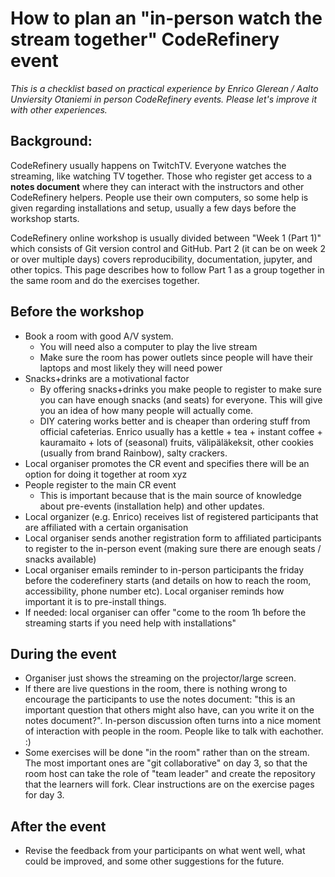 # How to plan an "in-person watch the stream together" CodeRefinery event

*This is a checklist based on practical experience by Enrico Glerean / Aalto Unviersity Otaniemi in person CodeRefinery events. Please let's improve it with other experiences.*

## Background:
CodeRefinery usually happens on TwitchTV. Everyone watches the streaming, like watching TV together. Those who register get access to a **notes document** where they can interact with the instructors  and other CodeRefinery helpers. People use their own computers, so some help is given regarding installations  and setup, usually a few days before the workshop starts.

CodeRefinery online workshop is usually divided between "Week 1 (Part 1)" which consists of Git version control and GitHub. Part 2 (it can be on week 2 or over multiple days) covers reproducibility, documentation, jupyter, and other topics. This page describes how to follow Part 1 as a group together in the same room and do the exercises together.

## Before the workshop
- Book a room with good A/V system.
    - You will need also a computer to play the live stream
    - Make sure the room has power outlets since people will have their laptops and most likely they will need power
- Snacks+drinks are a motivational factor
    -  By offering snacks+drinks you make people to register to make sure you can have enough snacks (and seats) for everyone. This will give you an idea of how many people will actually come.
    -  DIY catering works better and is cheaper than ordering stuff from official cafeterias. Enrico usually has a kettle + tea + instant coffee + kauramaito + lots of (seasonal) fruits, välipäläkeksit, other cookies (usually from brand Rainbow), salty crackers.
- Local organiser promotes the CR event and specifies there will be an option for doing it together at room xyz
- People register to the main CR event
    - This is important because that is the main source of knowledge about pre-events (installation help) and other updates.
- Local organizer (e.g. Enrico) receives list of registered participants that are affiliated with a certain organisation
- Local organiser sends another registration form to affiliated participants to register to the in-person event (making sure there are enough seats / snacks available)
- Local organiser emails reminder to in-person participants the friday before the coderefinery starts (and details on how to reach the room, accessibility, phone number etc). Local organiser reminds how important it is to pre-install things.
- If needed: local organiser can offer "come to the room 1h before the streaming starts if you need help with installations"

## During the event
- Organiser just shows the streaming on the projector/large screen.
- If there are live questions in the room, there is nothing wrong to encourage the participants to use the notes document: "this is an important question that others might also have, can you write it on the notes document?". In-person discussion often turns into a nice moment of interaction with people in the room. People like to talk with eachother. :)
- Some exercises will be done "in the room" rather than on the stream. The most important ones are "git collaborative" on day 3, so that the room host can take the role of "team leader" and create the repository that the learners will fork. Clear instructions are on the exercise pages for day 3.

## After the event
- Revise the feedback from your participants on what went well, what could be improved, and some other suggestions for the future.
